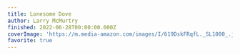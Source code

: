 ```yaml
---
title: Lonesome Dove
author: Larry McMurtry
finished: 2022-06-28T00:00:00.000Z
coverImage: 'https://m.media-amazon.com/images/I/619DskFRqfL._SL1000_.jpg'
favorite: true
---
```

